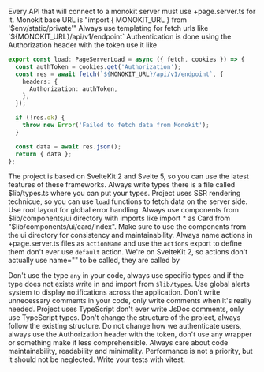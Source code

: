 Every API that will connect to a monokit server must use +page.server.ts for it.
Monokit base URL is "import { MONOKIT_URL } from '$env/static/private'"
Always use templating for fetch urls like `${MONOKIT_URL}/api/v1/endpoint`
Authentication is done using the Authorization header with the token use it like
```typescript
export const load: PageServerLoad = async ({ fetch, cookies }) => {
  const authToken = cookies.get('Authorization');
  const res = await fetch(`${MONOKIT_URL}/api/v1/endpoint`, {
    headers: {
      Authorization: authToken,
    },
  });

  if (!res.ok) {
    throw new Error('Failed to fetch data from Monokit');
  }

  const data = await res.json();
  return { data };
};
```
The project is based on SvelteKit 2 and Svelte 5, so you can use the latest features of these frameworks.
Always write types there is a file called $lib/types.ts where you can put your types.
Project uses SSR rendering technicue, so you can use `load` functions to fetch data on the server side.
Use root layout for global error handling.
Always use components from $lib/components/ui directory with imports like import * as Card from "$lib/components/ui/card/index".
Make sure to use the components from the ui directory for consistency and maintainability.
Always name actions in +page.server.ts files as `actionName` and use the `actions` export to define them don't ever use `default` action.
We're on SvelteKit 2, so actions don't actually use name="" to be called, they are called by <form action="?/actionName" method="POST" use:enhance>
Don't use the type `any` in your code, always use specific types and if the type does not exists write in and import from `$lib/types`.
Use global alerts system to display notifications across the application.
Don't write unnecessary comments in your code, only write comments when it's really needed.
Project uses TypeScript don't ever write JsDoc comments, only use TypeScript types.
Don't change the structure of the project, always follow the existing structure.
Do not change how we authenticate users, always use the Authorization header with the token, don't use any wrapper or something make it less comprehensible.
Always care about code maintainability, readability and minimality. Performance is not a priority, but it should not be neglected.
Write your tests with vitest.
